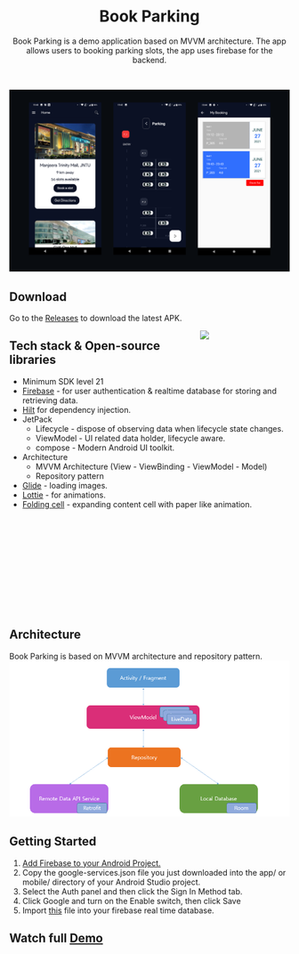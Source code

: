 <h1 align="center">Book Parking</h1>

<p align="center">  
Book Parking is a demo application based on MVVM architecture. The app allows users to booking parking slots, the app uses firebase for the backend.
</p>
</br>
<p align="center">
<img src="/screenshots/row.png"/>
</p>

## Download
Go to the [Releases](https://github.com/nero002/Book-Parking/releases) to download the latest APK.

<img src="/screenshots/appworking.gif" align="right" width="32%"/>

## Tech stack & Open-source libraries
- Minimum SDK level 21
- [Firebase](https://firebase.google.com/) - for user authentication & realtime database for storing and retrieving data. 
- [Hilt](https://dagger.dev/hilt/) for dependency injection.
- JetPack
  - Lifecycle - dispose of observing data when lifecycle state changes.
  - ViewModel - UI related data holder, lifecycle aware.
  - compose - Modern Android UI toolkit.
- Architecture
  - MVVM Architecture (View - ViewBinding - ViewModel - Model)
  - Repository pattern
- [Glide](https://github.com/bumptech/glide) - loading images.
- [Lottie](https://github.com/airbnb/lottie-android) - for animations.
- [Folding cell](https://github.com/Ramotion/folding-cell) - expanding content cell with paper like animation.
</br>
</br>
</br>
</br>
</br>
</br>
</br>
</br>
</br>
</br>

## Architecture
Book Parking is based on MVVM architecture and repository pattern.
![architecture](/screenshots/architecture.png)

## Getting Started

1. [Add Firebase to your Android Project.](https://firebase.google.com/docs/android/setup)
2. Copy the google-services.json file you just downloaded into the app/ or mobile/ directory of your Android Studio project.
3. Select the Auth panel and then click the Sign In Method tab.
4. Click Google and turn on the Enable switch, then click Save
5. Import [this](/screenshots/book_parking_export.json) file into your firebase real time database.

## Watch full [Demo](https://youtu.be/xXWviLTXARg)
